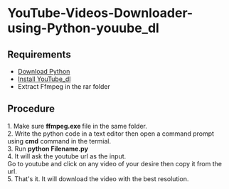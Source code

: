 # YouTube-Videos-Downloader-using-Python-youube_dl

## Requirements

<ul>
  <li><a href="https://www.python.org/downloads/" target="_blank"> Download Python </a></li>
  <li><a href="https://pypi.org/project/youtube_dl/" target="_blank">Install YouTube_dl </a></li>
  <li> Extract Ffmpeg in the rar folder </li>
</ul>

## Procedure
<p>
  1. Make sure <b> ffmpeg.exe </b> file in the same folder. <br/>
  2. Write the python code in a text editor then open a command prompt using <b>cmd</b>  command in the termial. <br/>
  3. Run <b> python Filename.py </b> <br/>
  4. It will ask the youtube url as the input. <br/> Go to youtube and click on any video of your desire then copy it from the url. <br>
  5. That's it. It will download the video with the best resolution.
 </p>

